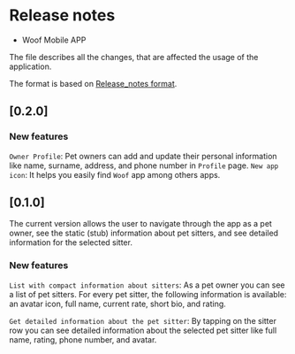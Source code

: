  # Release notes

- Woof Mobile APP

The file describes all the changes, that are affected the usage of the application.

The format is based on [Release_notes format](https://github.com/ios-course/ironfoudation-team-project/wiki/Release_notes-format).

## [0.2.0]

### New features

`Owner Profile`: Pet owners can add and update their personal information like name, surname, address, and phone number in `Profile` page.
`New app icon`: It helps you easily find `Woof` app among others apps.


## [0.1.0]

The current version allows the user to navigate through the app as a pet owner, see the static (stub) information about pet sitters, and see detailed information for the selected sitter.

### New features
`List with compact information about sitters`: As a pet owner you can see a list of pet sitters. For every pet sitter, the following information is available: an avatar icon, full name, current rate, short bio, and rating.

`Get detailed information about the pet sitter`: By tapping on the sitter row you can see detailed information about the selected pet sitter like full name, rating, phone number, and avatar.

